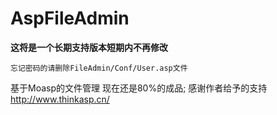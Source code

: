 # AspFileAdmin
**这将是一个长期支持版本短期内不再修改**
```
忘记密码的请删除FileAdmin/Conf/User.asp文件
```
基于Moasp的文件管理 现在还是80%的成品;
感谢作者给予的支持
http://www.thinkasp.cn/
